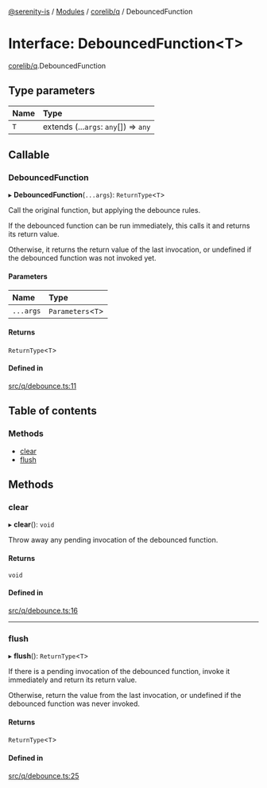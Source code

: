 [@serenity-is](../README.md) / [Modules](../modules.md) / [corelib/q](../modules/corelib_q.md) / DebouncedFunction

# Interface: DebouncedFunction<T\>

[corelib/q](../modules/corelib_q.md).DebouncedFunction

## Type parameters

| Name | Type |
| :------ | :------ |
| `T` | extends (...`args`: `any`[]) => `any` |

## Callable

### DebouncedFunction

▸ **DebouncedFunction**(`...args`): `ReturnType`<`T`\>

Call the original function, but applying the debounce rules.

If the debounced function can be run immediately, this calls it and returns its return
value.

Otherwise, it returns the return value of the last invocation, or undefined if the debounced
function was not invoked yet.

#### Parameters

| Name | Type |
| :------ | :------ |
| `...args` | `Parameters`<`T`\> |

#### Returns

`ReturnType`<`T`\>

#### Defined in

[src/q/debounce.ts:11](https://github.com/serenity-is/serenity/blob/master/packages/corelib/src/q/debounce.ts#L11)

## Table of contents

### Methods

- [clear](corelib_q.DebouncedFunction.md#clear)
- [flush](corelib_q.DebouncedFunction.md#flush)

## Methods

### clear

▸ **clear**(): `void`

Throw away any pending invocation of the debounced function.

#### Returns

`void`

#### Defined in

[src/q/debounce.ts:16](https://github.com/serenity-is/serenity/blob/master/packages/corelib/src/q/debounce.ts#L16)

___

### flush

▸ **flush**(): `ReturnType`<`T`\>

If there is a pending invocation of the debounced function, invoke it immediately and return
its return value.

Otherwise, return the value from the last invocation, or undefined if the debounced function
was never invoked.

#### Returns

`ReturnType`<`T`\>

#### Defined in

[src/q/debounce.ts:25](https://github.com/serenity-is/serenity/blob/master/packages/corelib/src/q/debounce.ts#L25)
